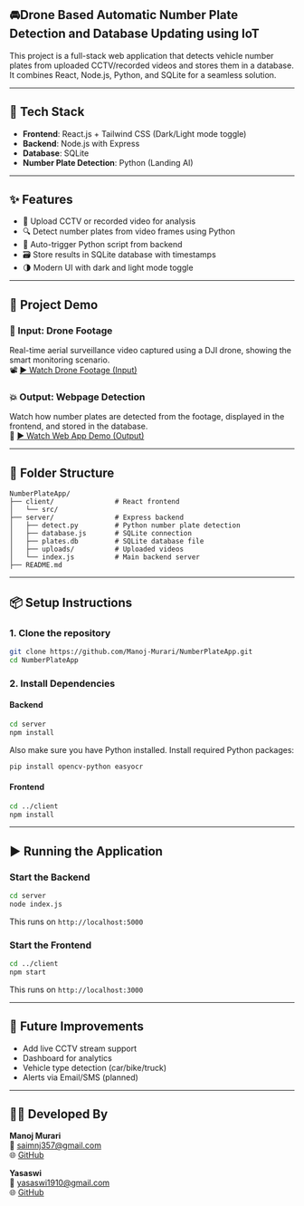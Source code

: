 ## 🚘Drone Based Automatic Number Plate Detection and Database Updating using IoT

This project is a full-stack web application that detects vehicle number plates from uploaded CCTV/recorded videos and stores them in a database. It combines React, Node.js, Python, and SQLite for a seamless solution.

---

## 💪 Tech Stack

- **Frontend**: React.js + Tailwind CSS (Dark/Light mode toggle)
- **Backend**: Node.js with Express
- **Database**: SQLite
- **Number Plate Detection**: Python (Landing AI)

---

## ✨ Features

- 🎥 Upload CCTV or recorded video for analysis
- 🔍 Detect number plates from video frames using Python
- 🧠 Auto-trigger Python script from backend
- 🗃️ Store results in SQLite database with timestamps
- 🌗 Modern UI with dark and light mode toggle

---

## 🚀 Project Demo

### 🎥 Input: Drone Footage
Real-time aerial surveillance video captured using a DJI drone, showing the smart monitoring scenario.  
📽️ [▶️ Watch Drone Footage (Input)](https://drive.google.com/file/d/13t6zgeWLQCZG8eZLdUy8Turmy2Pjkp7M/view?usp=drive_link)

### 💥 Output: Webpage Detection
Watch how number plates are detected from the footage, displayed in the frontend, and stored in the database.  
📸 [▶️ Watch Web App Demo (Output)](https://drive.google.com/file/d/1TAm4BYuKt5yj0hnRhwe8pZ_22OxogRu3/view?usp=drive_link)

---

## 📁 Folder Structure

```
NumberPlateApp/
├── client/               # React frontend
│   └── src/
├── server/               # Express backend
│   ├── detect.py         # Python number plate detection
│   ├── database.js       # SQLite connection
│   ├── plates.db         # SQLite database file
│   ├── uploads/          # Uploaded videos
│   └── index.js          # Main backend server
├── README.md
```

---

## 📦 Setup Instructions

### 1. Clone the repository

```bash
git clone https://github.com/Manoj-Murari/NumberPlateApp.git
cd NumberPlateApp
```

### 2. Install Dependencies

#### Backend

```bash
cd server
npm install
```

Also make sure you have Python installed. Install required Python packages:

```bash
pip install opencv-python easyocr
```

#### Frontend

```bash
cd ../client
npm install
```

---

## ▶️ Running the Application

### Start the Backend

```bash
cd server
node index.js
```

This runs on `http://localhost:5000`

### Start the Frontend

```bash
cd ../client
npm start
```

This runs on `http://localhost:3000`

---


## 🧠 Future Improvements

- Add live CCTV stream support
- Dashboard for analytics
- Vehicle type detection (car/bike/truck)
- Alerts via Email/SMS (planned)

---

## 👨‍💻 Developed By

**Manoj Murari**  
📧 saimnj357@gmail.com  
🌐 [GitHub](https://github.com/Manoj-Murari)

**Yasaswi**  
📧 yasaswi1910@gmail.com  
🌐 [GitHub](https://github.com/Yasaswik1910)
